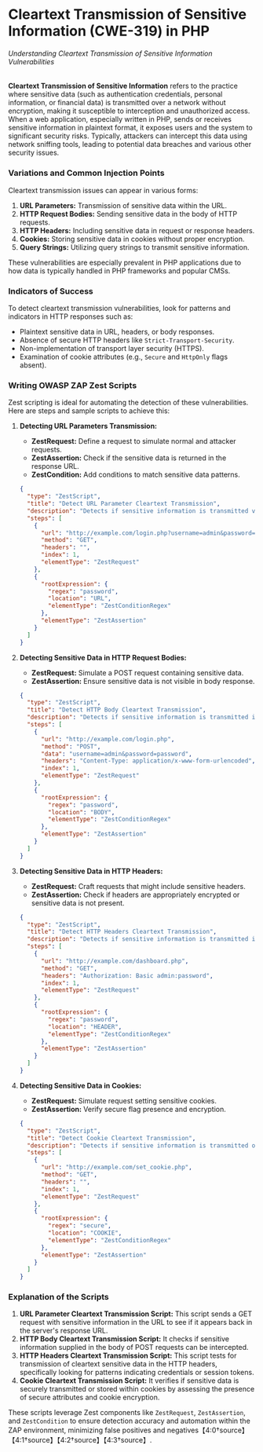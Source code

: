 # Cleartext Transmission of Sensitive Information (CWE-319) in PHP

###### Understanding Cleartext Transmission of Sensitive Information Vulnerabilities

**Cleartext Transmission of Sensitive Information** refers to the practice where sensitive data (such as authentication credentials, personal information, or financial data) is transmitted over a network without encryption, making it susceptible to interception and unauthorized access. When a web application, especially written in PHP, sends or receives sensitive information in plaintext format, it exposes users and the system to significant security risks. Typically, attackers can intercept this data using network sniffing tools, leading to potential data breaches and various other security issues.

### Variations and Common Injection Points

Cleartext transmission issues can appear in various forms:
1. **URL Parameters:** Transmission of sensitive data within the URL.
2. **HTTP Request Bodies:** Sending sensitive data in the body of HTTP requests.
3. **HTTP Headers:** Including sensitive data in request or response headers.
4. **Cookies:** Storing sensitive data in cookies without proper encryption.
5. **Query Strings:** Utilizing query strings to transmit sensitive information.

These vulnerabilities are especially prevalent in PHP applications due to how data is typically handled in PHP frameworks and popular CMSs.

### Indicators of Success

To detect cleartext transmission vulnerabilities, look for patterns and indicators in HTTP responses such as:
- Plaintext sensitive data in URL, headers, or body responses.
- Absence of secure HTTP headers like `Strict-Transport-Security`.
- Non-implementation of transport layer security (HTTPS).
- Examination of cookie attributes (e.g., `Secure` and `HttpOnly` flags absent).

### Writing OWASP ZAP Zest Scripts

Zest scripting is ideal for automating the detection of these vulnerabilities. Here are steps and sample scripts to achieve this:

1. **Detecting URL Parameters Transmission:**
   - **ZestRequest:** Define a request to simulate normal and attacker requests.
   - **ZestAssertion:** Check if the sensitive data is returned in the response URL.
   - **ZestCondition:** Add conditions to match sensitive data patterns.

   ```json
   {
     "type": "ZestScript",
     "title": "Detect URL Parameter Cleartext Transmission",
     "description": "Detects if sensitive information is transmitted via URL parameters.",
     "steps": [
       {
         "url": "http://example.com/login.php?username=admin&password=password",
         "method": "GET",
         "headers": "",
         "index": 1,
         "elementType": "ZestRequest"
       },
       {
         "rootExpression": {
           "regex": "password",
           "location": "URL",
           "elementType": "ZestConditionRegex"
         },
         "elementType": "ZestAssertion"
       }
     ]
   }
   ```

2. **Detecting Sensitive Data in HTTP Request Bodies:**
   - **ZestRequest:** Simulate a POST request containing sensitive data.
   - **ZestAssertion:** Ensure sensitive data is not visible in body response.

   ```json
   {
     "type": "ZestScript",
     "title": "Detect HTTP Body Cleartext Transmission",
     "description": "Detects if sensitive information is transmitted in cleartext within HTTP body.",
     "steps": [
       {
         "url": "http://example.com/login.php",
         "method": "POST",
         "data": "username=admin&password=password",
         "headers": "Content-Type: application/x-www-form-urlencoded",
         "index": 1,
         "elementType": "ZestRequest"
       },
       {
         "rootExpression": {
           "regex": "password",
           "location": "BODY",
           "elementType": "ZestConditionRegex"
         },
         "elementType": "ZestAssertion"
       }
     ]
   }
   ```

3. **Detecting Sensitive Data in HTTP Headers:**
   - **ZestRequest:** Craft requests that might include sensitive headers.
   - **ZestAssertion:** Check if headers are appropriately encrypted or sensitive data is not present.

   ```json
   {
     "type": "ZestScript",
     "title": "Detect HTTP Headers Cleartext Transmission",
     "description": "Detects if sensitive information is transmitted in HTTP headers.",
     "steps": [
       {
         "url": "http://example.com/dashboard.php",
         "method": "GET",
         "headers": "Authorization: Basic admin:password",
         "index": 1,
         "elementType": "ZestRequest"
       },
       {
         "rootExpression": {
           "regex": "password",
           "location": "HEADER",
           "elementType": "ZestConditionRegex"
         },
         "elementType": "ZestAssertion"
       }
     ]
   }
   ```

4. **Detecting Sensitive Data in Cookies:**
   - **ZestRequest:** Simulate request setting sensitive cookies.
   - **ZestAssertion:** Verify secure flag presence and encryption.

   ```json
   {
     "type": "ZestScript",
     "title": "Detect Cookie Cleartext Transmission",
     "description": "Detects if sensitive information is transmitted or stored in cleartext within cookies.",
     "steps": [
       {
         "url": "http://example.com/set_cookie.php",
         "method": "GET",
         "headers": "",
         "index": 1,
         "elementType": "ZestRequest"
       },
       {
         "rootExpression": {
           "regex": "secure",
           "location": "COOKIE",
           "elementType": "ZestConditionRegex"
         },
         "elementType": "ZestAssertion"
       }
     ]
   }
   ```

### Explanation of the Scripts

1. **URL Parameter Cleartext Transmission Script:** This script sends a GET request with sensitive information in the URL to see if it appears back in the server's response URL.
2. **HTTP Body Cleartext Transmission Script:** It checks if sensitive information supplied in the body of POST requests can be intercepted.
3. **HTTP Headers Cleartext Transmission Script:** This script tests for transmission of cleartext sensitive data in the HTTP headers, specifically looking for patterns indicating credentials or session tokens.
4. **Cookie Cleartext Transmission Script:** It verifies if sensitive data is securely transmitted or stored within cookies by assessing the presence of secure attributes and cookie encryption.

These scripts leverage Zest components like `ZestRequest`, `ZestAssertion`, and `ZestCondition` to ensure detection accuracy and automation within the ZAP environment, minimizing false positives and negatives【4:0†source】【4:1†source】【4:2†source】【4:3†source】.